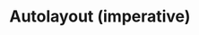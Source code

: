 # Autolayout (imperative)

<div id="example"></div>
<script type="application/javascript">
  new Vue({
    el: '#example',
    template: '<code-vue :template="code" mode="html>iframe" :debounce="200" />',
    data: {
      code:
`
<script src="http://localhost:3000/infamous.js"><\/script>

<script> infamous.useDefaultNames() <\/script>

<style>
    body, html {
        width: 100%; height: 100%;
        margin: 0; padding: 0;
        overflow: hidden;
    }
</style>

<script>
    const {
        AutoLayoutNode,
        Scene,
        AmbientLight,
        PointLight,
        DOMPlane,
        Sphere
    } = infamous

    const scene = new Scene({
        experimentalWebgl: true,
    })

    scene.mount(document.body)

    const ambientLight = new AmbientLight({
        intensity: 0.1,
    })

    scene.add(ambientLight)

    const pointLight = new PointLight({
        color: "white",
        position: "300 300 120",
        size: "0 0 0",
        castShadow: "true",
        intensity: "0.5",
    })

    scene.add(pointLight)

    const sphere = new Sphere({
        size: [10, 10, 10],
        color: "white",
        receiveShadow: false,
        castShadow: false,
        mountPoint: [0.5, 0.5, 0.5],
    })

    sphere.setAttribute('has', 'basic-material')
    sphere.style = "pointer-events: none"
    pointLight.add(sphere)

    const vfl1 = \`
        //viewport aspect-ratio:3/1 max-height:300
        H:|-[row:[child1(child2,child5)]-[child2]-[child5]]-|
        V:|-[row]-|
    \`
    const vfl2 = \`
        V:|-[child1(child3)]-[child3]-|
        V:|-[child2(child4)]-[child4]-|
        V:[child5(child4)]-|
        |-[child1(child2)]-[child2]-|
        |-[child3(child4,child5)]-[child4]-[child5]-|
    \`

    const layout = new AutoLayoutNode({
        size: [600, 400],
        position: "0 0 0",
        align: " 0.5 0.5 0",
        mountPoint: " 0.5 0.5 0",
        visualFormat: vfl2,
    })

    layout.style = "background: rgba(0,0,0,0.3)"

    const text = \`
        This is a paragraph of text to show that it reflows when the
        size of the layout changes size so that the awesomeness can be
        observed in its fullness.
    \`

    const child1 = new DOMPlane({
        color: 'deeppink'
    })

    child1.textContent = text
    layout.add(child1, 'child1')

    const child2 = new DOMPlane({
        color: 'deeppink'
    })

    child2.textContent = text
    layout.add(child2, 'child2')

    const child3 = new DOMPlane({
        color: 'deeppink'
    })

    child3.textContent = text
    layout.add(child3, 'child3')

    const child4 = new DOMPlane({
        color: 'deeppink'
    })

    child4.textContent = text
    layout.add(child4, 'child4')

    const child5 = new DOMPlane({
        color: 'deeppink'
    })

    child5.textContent = text
    layout.add(child5, 'child5')

    scene.add(layout); // add layout to the scene

    layout.size = (x,y,z,t) => [ 600+200*Math.sin(t/1000), 400+200*Math.sin(t/1000), z ]

    document.addEventListener('pointermove', e => {
        e.preventDefault()
        pointLight.position.x = e.clientX
        pointLight.position.y = e.clientY
    })

    let lastSize = 'big'
    let size = 'big' // or 'small'

    layout.on('sizechange', ({x, y, z}) => {
        if (x <= 600) size = 'small'
        else size = 'big'

        if (lastSize !== size) {
            if (size === 'small') layout.visualFormat = vfl1
            else layout.visualFormat = vfl2
        }

        lastSize = size
    })

    // because we have just created the elements and placed them into
    // the DOM, we have to wait for their GL objects to be loaded before
    // we can work with those underlying objects.
    scene.on('GL_LOAD', () => {
        Array.from( document.querySelectorAll('i-dom-plane') ).forEach(plane => {
            // FIXME, props/attributes should work instead of this
            plane.three.material.opacity = 0.3
            plane.needsUpdate()
        })

        pointLight.three.shadow.radius = 2
        pointLight.three.distance = 800
        pointLight.three.shadow.bias = -0.01
    })
<\/script>

`
    },
  })
</script>
